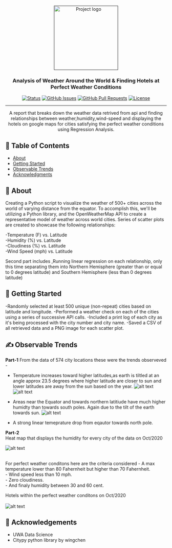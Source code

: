 <p align="center">
  <a href="" rel="noopener">
 <img width=200px height=200px src="https://i.imgur.com/6wj0hh6.jpg" alt="Project logo"></a>
</p>

<h3 align="center">Analysis of Weather Around the World & Finding Hotels at Perfect Weather Conditions</h3>

<div align="center">

[![Status](https://img.shields.io/badge/status-active-success.svg)]()
[![GitHub Issues](https://img.shields.io/github/issues/kylelobo/The-Documentation-Compendium.svg)](https://github.com/bimalkprabha/python-api-challenge//issues)
[![GitHub Pull Requests](https://img.shields.io/github/issues-pr/kylelobo/The-Documentation-Compendium.svg)](https://github.com/bimalkprabha/python-api-challenge//pulls)
[![License](https://img.shields.io/badge/license-MIT-blue.svg)](/LICENSE)

</div>

---

<p align="center">  A report that breaks down the weather data retrived from api and finding relationships between weather,humidity,wind-speed and displaying the hotels on google maps for cities satisfying the perfect weather conditions using Regression Analysis.
    <br> 
</p>

## 📝 Table of Contents

- [About](#about)
- [Getting Started](#getting_started)
- [Observable Trends](#trends)
- [Acknowledgments](#acknowledgement)

## 🧐 About <a name = "about"></a>
Creating a Python script to visualize the weather of 500+ cities across the world of varying distance from the equator. To accomplish this, we'll be utilizing a  Python library, and the OpenWeatherMap API to create a representative model of weather across world cities.
Series of scatter plots are created to showcase the following relationships:
</br>

-Temperature (F) vs. Latitude</br>
-Humidity (%) vs. Latitude</br>
-Cloudiness (%) vs. Latitude</br>
-Wind Speed (mph) vs. Latitude</br>


Second part includes ,Running linear regression on each relationship, only this time separating them into Northern Hemisphere (greater than or equal to 0 degrees latitude) and Southern Hemisphere (less than 0 degrees latitude)

## 🏁 Getting Started <a name = "getting_started"></a>

-Randomly selected at least 500 unique (non-repeat) cities based on latitude and longitude.
-Performed a weather check on each of the cities using a series of successive API calls.
-Included a print log of each city as it's being processed with the city number and city name.
-Saved a CSV of all retrieved data and a PNG image for each scatter plot.


## ✍️ Observable Trends <a name = "trends"></a></br>
<b>Part-1</b>
From the data of 574 city locations these were the trends observeved -
- Temperature increases toward higher latitudes,as earth is tiltled at an angle approx 23.5 degrees where higher latitude are closer to sun and lower latitudes are away from the sun based on the year.
![alt text](https://github.com/bimalkprabha/python-api-challenge/blob/main/output_data/fig6.png?raw=true)
![alt text](https://github.com/bimalkprabha/python-api-challenge/blob/main/output_data/fig5.png?raw=true)
 
- Areas near the Equator and towards northern latitiude  have much higher humidty than towards south poles. Again due to the tilt of the earth towards sun. 
![alt text](https://github.com/bimalkprabha/python-api-challenge/blob/main/output_data/fig7.png?raw=true)
 
- A strong linear temeprature drop from eqautor towards north pole.

<b>Part-2</b></br>
Heat map that displays the humidity for every city of the data on Oct/2020</br>

![alt text](https://github.com/bimalkprabha/python-api-challenge/blob/main/output_data/heatmap.png?raw=true)

</br>
 For perfect weather conditons here are the criteria considered
- A max temperature lower than 80 Fahernheit  but higher than 70 Fahernheit.</br>
- Wind speed less than 10 mph.</br>
- Zero cloudiness.</br>
- And finaly humidity between 30 and 60 cent.</br>
                                                       
                                                       
Hotels within the perfect weather conditons on Oct/2020</br>
</br>
![alt text](https://github.com/bimalkprabha/python-api-challenge/blob/main/output_data/hotel_locations_at_perfect_weather.png?raw=true)</br>

## 🎉 Acknowledgements <a name = "acknowledgement"></a>
- UWA Data Science</br>
- Citypy python library by wingchen</br>
